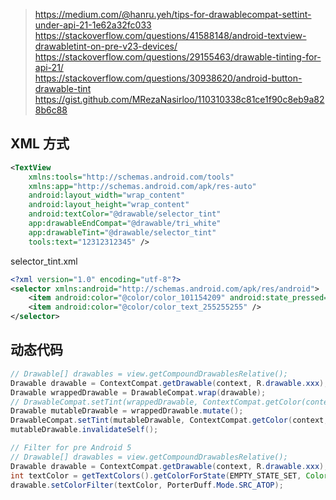 > https://medium.com/@hanru.yeh/tips-for-drawablecompat-settint-under-api-21-1e62a32fc033  
> https://stackoverflow.com/questions/41588148/android-textview-drawabletint-on-pre-v23-devices/  
> https://stackoverflow.com/questions/29155463/drawable-tinting-for-api-21/  
> https://stackoverflow.com/questions/30938620/android-button-drawable-tint  
> https://gist.github.com/MRezaNasirloo/110310338c81ce1f90c8eb9a828b6c88

## XML 方式
``` xml
<TextView
    xmlns:tools="http://schemas.android.com/tools"
    xmlns:app="http://schemas.android.com/apk/res-auto"
    android:layout_width="wrap_content"
    android:layout_height="wrap_content"
    android:textColor="@drawable/selector_tint"
    app:drawableEndCompat="@drawable/tri_white"
    app:drawableTint="@drawable/selector_tint"
    tools:text="12312312345" />
```

selector_tint.xml
``` xml
<?xml version="1.0" encoding="utf-8"?>
<selector xmlns:android="http://schemas.android.com/apk/res/android">
    <item android:color="@color/color_101154209" android:state_pressed="true" />
    <item android:color="@color/color_text_255255255" />
</selector>
```

## 动态代码
``` java
// Drawable[] drawables = view.getCompoundDrawablesRelative();
Drawable drawable = ContextCompat.getDrawable(context, R.drawable.xxx);
Drawable wrappedDrawable = DrawableCompat.wrap(drawable);
// DrawableCompat.setTint(wrappedDrawable, ContextCompat.getColor(context, R.color.white));
Drawable mutableDrawable = wrappedDrawable.mutate();
DrawableCompat.setTint(mutableDrawable, ContextCompat.getColor(context, R.color.white));
mutableDrawable.invalidateSelf();
```

``` java
// Filter for pre Android 5
// Drawable[] drawables = view.getCompoundDrawablesRelative();
Drawable drawable = ContextCompat.getDrawable(context, R.drawable.xxx);
int textColor = getTextColors().getColorForState(EMPTY_STATE_SET, Color.WHITE);
drawable.setColorFilter(textColor, PorterDuff.Mode.SRC_ATOP);
```